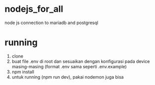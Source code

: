 # nodejs_for_all
node js connection to mariadb and postgresql

# running
1. clone
2. buat file .env di root dan sesuaikan dengan konfigurasi pada device masing-masing (format .env sama seperti .env.example)
3. npm install
4. untuk running (npm run dev), pakai nodemon juga bisa
